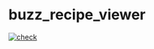# buzz_recipe_viewer

[![check](https://github.com/yorifuji/buzz_recipe_viewer/actions/workflows/main.workflow.yaml/badge.svg)](https://github.com/yorifuji/buzz_recipe_viewer/actions/workflows/main.workflow.yaml)
